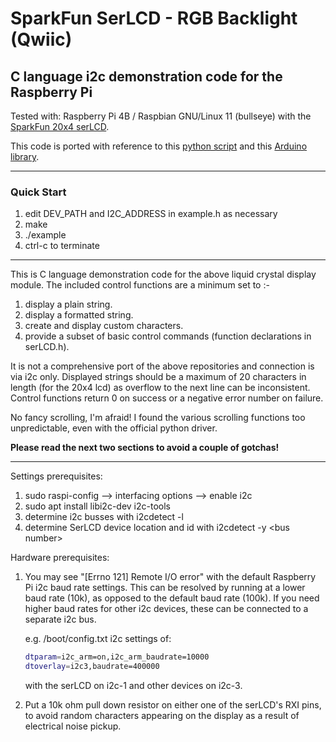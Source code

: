 # SparkFun SerLCD - RGB Backlight (Qwiic)

## C language i2c demonstration code for the Raspberry Pi

Tested with: Raspberry Pi 4B / Raspbian GNU/Linux 11 (bullseye) with the [SparkFun 20x4 serLCD](https://www.sparkfun.com/products/16398).

This code is ported with reference to this [python script](https://github.com/shigeru-kawaguchi/Python-SparkFun-SerLCD) and this [Arduino library](https://github.com/sparkfun/SparkFun_SerLCD_Arduino_Library).

---

### Quick Start

1. edit DEV_PATH and I2C_ADDRESS in example.h as necessary
2. make
3. ./example
4. ctrl-c to terminate

---
This is C language demonstration code for the above liquid crystal display module. The included control functions are a minimum set to :-

1. display a plain string.
2. display a formatted string.
3. create and display custom characters.
4. provide a subset of basic control commands (function declarations in serLCD.h).

It is not a comprehensive port of the above repositories and connection is via i2c only. Displayed strings should be a maximum of 20 characters in length (for the 20x4 lcd) as overflow to the next line can be inconsistent. Control functions return 0 on success or a negative error number on failure.

No fancy scrolling, I'm afraid! I found the various scrolling functions too unpredictable, even with the official python driver.

__Please read the next two sections to avoid a couple of gotchas!__

---
Settings prerequisites:

1. sudo raspi-config --> interfacing options --> enable i2c
2. sudo apt install libi2c-dev i2c-tools
3. determine i2c busses with i2cdetect -l
4. determine SerLCD device location and id with i2cdetect -y \<bus number\>

Hardware prerequisites:

1. You may see "[Errno 121] Remote I/O error" with the default Raspberry Pi i2c baud rate settings. This can be resolved by running at a lower baud rate (10k), as opposed to the default baud rate (100k). If you need higher baud rates for other i2c devices, these can be connected to a separate i2c bus.

    e.g. /boot/config.txt i2c settings of:

    ```bash
    dtparam=i2c_arm=on,i2c_arm_baudrate=10000
    dtoverlay=i2c3,baudrate=400000
    ```

    with the serLCD on i2c-1 and other devices on i2c-3.
2. Put a 10k ohm pull down resistor on either one of the serLCD's RXI pins, to avoid random characters appearing on the display as a result of electrical noise pickup.
